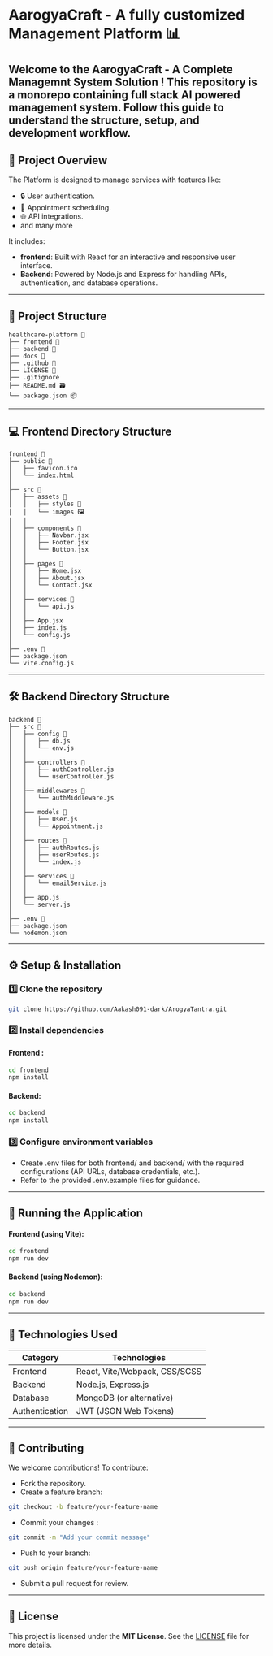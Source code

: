 
# AarogyaCraft - A fully customized Management Platform 📊

Welcome to the AarogyaCraft - A Complete Managemnt System Solution ! This repository is a monorepo containing full stack AI powered  management system. Follow this guide to understand the structure, setup, and development workflow.
---

## 📁 Project Overview ##

The Platform is designed to manage services  with features like:

- 🔒 User authentication.
- 📅 Appointment scheduling.
- 🌐 API integrations.
-  and many more

It includes:

- **frontend**: Built with React for an interactive and            responsive  user interface.
- **Backend**: Powered by Node.js and Express for handling APIs,   authentication, and database operations.

---
## 📂 Project Structure ##

```plaintext
healthcare-platform 📂
├── frontend 📂        
├── backend 📂         
├── docs 🧾            
├── .github 📂       
├── LICENSE 🪪            
├── .gitignore         
├── README.md 🗃️       
└── package.json 📦  
```
---

## 💻 Frontend Directory Structure ##
```plaintext
frontend 📂
├── public 📂                   
│   ├── favicon.ico
│   └── index.html          
│
├── src 📂                      
│   ├── assets 📂               
│   │   ├── styles 📂          
│   │   └── images 🖼️          
│   │
│   ├── components 📂          
│   │   ├── Navbar.jsx
│   │   ├── Footer.jsx
│   │   └── Button.jsx
│   │
│   ├── pages 🧾              
│   │   ├── Home.jsx
│   │   ├── About.jsx
│   │   └── Contact.jsx
│   │
│   ├── services 📂              
│   │   └── api.js
│   │
│   ├── App.jsx               
│   ├── index.js              
│   └── config.js             
│
├── .env 📂                     
├── package.json              
└── vite.config.js            
```
---
## 🛠 Backend Directory Structure ##
```plaintext
backend 📂
├── src 📂                      
│   ├── config 📂              
│   │   ├── db.js             
│   │   └── env.js            
│   │
│   ├── controllers 📂         
│   │   ├── authController.js 
│   │   └── userController.js 
│   │
│   ├── middlewares 📂          
│   │   └── authMiddleware.js 
│   │
│   ├── models 📂              
│   │   ├── User.js
│   │   └── Appointment.js
│   │
│   ├── routes 📂              
│   │   ├── authRoutes.js
│   │   ├── userRoutes.js
│   │   └── index.js
│   │
│   ├── services 📂           
│   │   └── emailService.js   
│   │
│   ├── app.js                
│   └── server.js             
│
├── .env 📂                    
├── package.json              
└── nodemon.json              
```
---

## ⚙️ Setup & Installation ##
### 1️⃣ Clone the repository ###

```bash
git clone https://github.com/Aakash091-dark/ArogyaTantra.git

```
### 2️⃣ Install dependencies ###
#### Frontend :
```bash
cd frontend
npm install
 ```
#### Backend:

```bash
cd backend
npm install
 ```
### 3️⃣ Configure environment variables ###
- Create .env files for both frontend/ and backend/ with the required configurations (API URLs, database credentials, etc.).
- Refer to the provided .env.example files for guidance.
---
## 🚀 Running the Application ##
#### **Frontend**  (using Vite): ####
```bash 
cd frontend
npm run dev

```
#### **Backend**  (using Nodemon): ####
```bash
cd backend
npm run dev
```
---
## 🧰 Technologies Used ##
| Category           | Technologies                                                                |
| ----------------- | ------------------------------------------------------------------ |
| Frontend| React, Vite/Webpack, CSS/SCSS |
|Backend  | Node.js, Express.js|
|Database |MongoDB (or alternative)|
|Authentication|JWT (JSON Web Tokens)|


---
## 🤝 Contributing ##
We welcome contributions! To contribute:
-  Fork the repository.
- Create a feature branch:
```bash
git checkout -b feature/your-feature-name
```
- Commit your changes :
``` bash
git commit -m "Add your commit message"
```
- Push to your branch:
``` bash
git push origin feature/your-feature-name
```
- Submit a pull request for review.

---
## 📜 License
This project is licensed under the **MIT License**. See the [LICENSE](LICENSE) file for more details.


